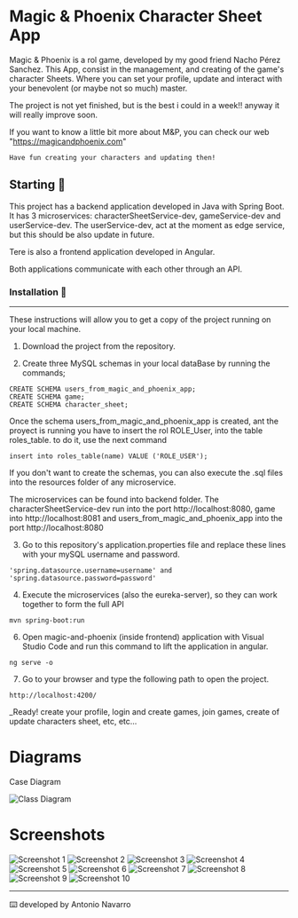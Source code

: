 

# Magic & Phoenix Character Sheet App

Magic & Phoenix is a rol game, developed by my good friend Nacho Pérez Sanchez. This App, consist in the
management, and creating of the game's character Sheets. Where you can set your profile, update and interact
with your benevolent (or maybe not so much) master.

The project is not yet finished, but is the best i could in a week!! anyway it will really improve soon.

If you want to know a little bit more about M&P, you can check our web "https://magicandphoenix.com"

`Have fun creating your characters and updating then!`


## Starting 🚀


This project has a backend application developed in Java with Spring Boot. It has 3 microservices:
characterSheetService-dev, gameService-dev and userService-dev. The userService-dev, act at the moment
as edge service, but this should be also update in future.

Tere is also a frontend application developed in Angular. 

Both applications communicate with each other through an API.

### Installation 🔧
---

These instructions will allow you to get a copy of the project running on your local machine.

1. Download the project from the repository.

2. Create three MySQL schemas in your local dataBase by running the commands;

```
CREATE SCHEMA users_from_magic_and_phoenix_app;
CREATE SCHEMA game;
CREATE SCHEMA character_sheet;

```
Once the schema users_from_magic_and_phoenix_app is created, ant the proyect is running you have to insert the 
rol ROLE_User, into the table roles_table. to do it, use the next command

```
insert into roles_table(name) VALUE ('ROLE_USER');
```

If you don't want to create the schemas, you can also execute the .sql files into the resources folder of
any microservice.

The microservices can be found into backend folder.
The characterSheetService-dev run into the port http://localhost:8080, game into http://localhost:8081
and users_from_magic_and_phoenix_app into the port http://localhost:8080

3. Go to this repository's application.properties file and replace these lines with your mySQL username and password.

```
'spring.datasource.username=username' and 'spring.datasource.password=password'
```

4. Execute the microservices (also the eureka-server), so they can work together to form the full API

```
mvn spring-boot:run
```

6. Open magic-and-phoenix (inside frontend) application with Visual Studio Code and run this command to lift the application in angular.

```
ng serve -o
```

7. Go to your browser and type the following path to open the project.

```
http://localhost:4200/
```


_Ready! create your profile, login and create games, join games, create of update characters sheet, etc, etc...

# Diagrams
Case Diagram

![Class Diagram](img/M&PSheetApp.jpeg)

# Screenshots
![Screenshot 1](img/1.png)
![Screenshot 2](img/2.png)
![Screenshot 3](img/3.png)
![Screenshot 4](img/4.png)
![Screenshot 5](img/5.png)
![Screenshot 6](img/6.png)
![Screenshot 7](img/7.png)
![Screenshot 8](img/8.png)
![Screenshot 9](img/9.png)
![Screenshot 10](img/10.png)


---
⌨️ developed️ by Antonio Navarro